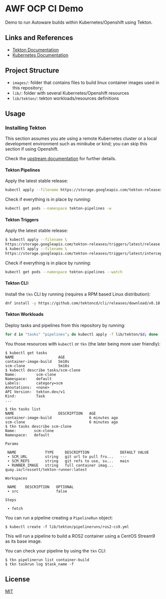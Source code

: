 # AWF OCP CI Demo

Demo to run Autoware builds within Kubernetes/Openshift using Tekton.

## Links and References

* [Tekton Documentation](https://tekton.dev/docs/)
* [Kubernetes Documentation](https://kubernetes.io/docs/home/)

## Project Structure

* `images/`: folder that contains files to build linux container images used in this repository;
* `lib/`: folder with several Kubernetes/Openshift resources
* `lib/tekton/`: tekton workloads/resources definitions

## Usage

### Installing Tekton

This section assumes you ate using a remote Kubernetes cluster or 
a local development environment such as minikube or kind; you can skip this
section if using Openshift.

Check the [upstream documentation](https://tekton.dev/docs/installation/) for further details.

#### Tekton Pipelines

Apply the latest stable release:

```bash
kubectl apply --filename https://storage.googleapis.com/tekton-releases/pipeline/latest/release.yaml
```

Check if everything is in place by running:

```bash
kubectl get pods --namespace tekton-pipelines -w
```

#### Tekton Triggers

Apply the latest stable release:

```bash
$ kubectl apply --filename \
https://storage.googleapis.com/tekton-releases/triggers/latest/release.yaml
$ kubectl apply --filename \
https://storage.googleapis.com/tekton-releases/triggers/latest/interceptors.yaml
```

Check if everything is in place by running:

```bash
kubectl get pods --namespace tekton-pipelines --watch
```

#### Tekton CLI:

Install the `tkn` CLI by running (requires a RPM based Linux distribution):

```bash
dnf install -y https://github.com/tektoncd/cli/releases/download/v0.18.0/tektoncd-cli-0.18.0_Linux-64bit.rpm
```

#### Tekton Workloads

Deploy tasks and pipelines from this repository by running:

```bash
for d in "tasks" "pipelines"; do kubectl apply -f lib/tekton/$d; done
```

You those resources with  `kubectl` or `tkn` (the later being more user friendly):

```
$ kubectl get tasks
NAME                    AGE
container-image-build   5m10s
scm-clone               5m10s
$ kubectl describe tasks/scm-clone
Name:         scm-clone
Namespace:    default
Labels:       category=scm
Annotations:  <none>
API Version:  tekton.dev/v1
Kind:         Task
...
```

```
$ tkn tasks list
NAME                    DESCRIPTION   AGE
container-image-build                 6 minutes ago
scm-clone                             6 minutes ago
$ tkn tasks describe scm-clone
Name:        scm-clone
Namespace:   default

Params

 NAME             TYPE     DESCRIPTION              DEFAULT VALUE
 ∙ SCM_URL        string   git url to pull fro...   ---
 ∙ SCM_REFS       string   git refs to use, su...   main
 ∙ RUNNER_IMAGE   string   full container imag...   quay.io/lrossett/tekton-runner:latest

Workspaces

 NAME    DESCRIPTION   OPTIONAL
 ∙ src                 false

Steps

 ∙ fetch
```

You can run a  pipeline creating a `PipelineRun` object:

```
$ kubectl create -f lib/tekton/pipelineruns/ros2-cs9.yml
```

This will run a pipeline to build a ROS2 container using a CentOS Stream9 as its base image.

You can check your pipeline by using the `tkn` CLI:

```
$ tkn pipelinerun list container-build
$ tkn taskrun log $task_name -f
```

## License

[MIT](./LICENSE)

